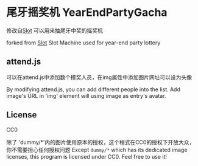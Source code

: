 尾牙摇奖机 YearEndPartyGacha
====

修改自[Slot](https://github.com/medicalwei/slot)
可以用来抽尾牙中奖的摇奖机

forked from [Slot](https://github.com/medicalwei/slot)
Slot Machine used for year-end party lottery

attend.js
---------
可以在attend.js中添加数个摸奖人员，在img属性中添加图片网址可以设为头像

By modifying attend.js, you can add different people into the list.
Add image's URL in 'img' element will using image as entry's avatar.


License
-------
CC0

除了 'dummy/*'内的图片使用原本的授权，这个程式在CC0的授权下开放大众，你不需要担心任何授权问题
Except `dummy/*` which has its dedicated image licenses, this program is licensed under CC0. Feel free to use it!
